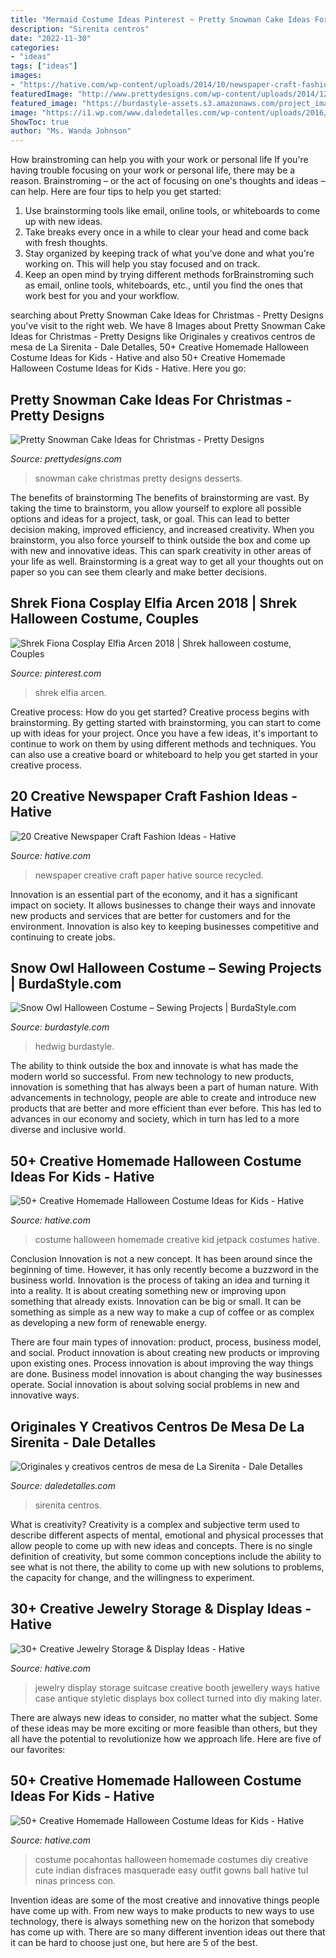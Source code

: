 ```yaml
---
title: "Mermaid Costume Ideas Pinterest ~ Pretty Snowman Cake Ideas For Christmas"
description: "Sirenita centros"
date: "2022-11-30"
categories:
- "ideas"
tags: ["ideas"]
images:
- "https://hative.com/wp-content/uploads/2014/10/newspaper-craft-fashion-ideas/14-creative-newspaper-craft-fashion-ideas.jpg"
featuredImage: "http://www.prettydesigns.com/wp-content/uploads/2014/12/Desserts.jpg"
featured_image: "https://burdastyle-assets.s3.amazonaws.com/project_images/assets/000/235/350/2011_costume_original.jpg?1320602427"
image: "https://i1.wp.com/www.daledetalles.com/wp-content/uploads/2016/08/centro-de-mesa-sirenita7.jpg"
ShowToc: true
author: "Ms. Wanda Johnson"
---
```



How brainstroming can help you with your work or personal life
If you're having trouble focusing on your work or personal life, there may be a reason. Brainstroming – or the act of focusing on one's thoughts and ideas – can help. Here are four tips to help you get started: 
1. Use brainstorming tools like email, online tools, or whiteboards to come up with new ideas. 
2. Take breaks every once in a while to clear your head and come back with fresh thoughts. 
3. Stay organized by keeping track of what you've done and what you're working on. This will help you stay focused and on track. 
4. Keep an open mind by trying different methods forBrainstroming such as email, online tools, whiteboards, etc., until you find the ones that work best for you and your workflow.

	

		
searching about Pretty Snowman Cake Ideas for Christmas - Pretty Designs you've visit to the right web. We have 8 Images about Pretty Snowman Cake Ideas for Christmas - Pretty Designs like Originales y creativos centros de mesa de La Sirenita - Dale Detalles, 50+ Creative Homemade Halloween Costume Ideas for Kids - Hative and also 50+ Creative Homemade Halloween Costume Ideas for Kids - Hative. Here you go:
		
    
## Pretty Snowman Cake Ideas For Christmas - Pretty Designs

<img loading=lazy src="http://www.prettydesigns.com/wp-content/uploads/2014/12/Desserts.jpg" onerror="this.onerror=null;this.src='https://tse2.mm.bing.net/th?id=OIP.rMdNlepkS8zfmm23vQJ5igHaJ3&amp;pid=15.1';" alt="Pretty Snowman Cake Ideas for Christmas - Pretty Designs">

_Source: prettydesigns.com_

>snowman cake christmas pretty designs desserts. 

	

The benefits of brainstorming
The benefits of brainstorming are vast. By taking the time to brainstorm, you allow yourself to explore all possible options and ideas for a project, task, or goal. This can lead to better decision making, improved efficiency, and increased creativity.
When you brainstorm, you also force yourself to think outside the box and come up with new and innovative ideas. This can spark creativity in other areas of your life as well. Brainstorming is a great way to get all your thoughts out on paper so you can see them clearly and make better decisions.

    
## Shrek Fiona Cosplay Elfia Arcen 2018 | Shrek Halloween Costume, Couples

<img loading=lazy src="https://i.pinimg.com/736x/a3/a1/81/a3a181584a90b78324b046d467e8019b.jpg" onerror="this.onerror=null;this.src='https://tse2.mm.bing.net/th?id=OIP._slYsZfxmsEYQnLkvQiVdwHaJ3&amp;pid=15.1';" alt="Shrek Fiona Cosplay Elfia Arcen 2018 | Shrek halloween costume, Couples">

_Source: pinterest.com_

>shrek elfia arcen. 

	

Creative process: How do you get started?
Creative process begins with brainstorming. By getting started with brainstorming, you can start to come up with ideas for your project. Once you have a few ideas, it's important to continue to work on them by using different methods and techniques. You can also use a creative board or whiteboard to help you get started in your creative process.

    
## 20 Creative Newspaper Craft Fashion Ideas - Hative

<img loading=lazy src="https://hative.com/wp-content/uploads/2014/10/newspaper-craft-fashion-ideas/14-creative-newspaper-craft-fashion-ideas.jpg" onerror="this.onerror=null;this.src='https://tse1.mm.bing.net/th?id=OIP.LGUML7UIRXT0iilHjTsgxQHaLH&amp;pid=15.1';" alt="20 Creative Newspaper Craft Fashion Ideas - Hative">

_Source: hative.com_

>newspaper creative craft paper hative source recycled. 

	

Innovation is an essential part of the economy, and it has a significant impact on society. It allows businesses to change their ways and innovate new products and services that are better for customers and for the environment. Innovation is also key to keeping businesses competitive and continuing to create jobs.

    
## Snow Owl Halloween Costume – Sewing Projects | BurdaStyle.com

<img loading=lazy src="https://burdastyle-assets.s3.amazonaws.com/project_images/assets/000/235/350/2011_costume_original.jpg?1320602427" onerror="this.onerror=null;this.src='https://tse3.mm.bing.net/th?id=OIP.PeB9UGfDZmySs5BDHRGCmwHaNL&amp;pid=15.1';" alt="Snow Owl Halloween Costume – Sewing Projects | BurdaStyle.com">

_Source: burdastyle.com_

>hedwig burdastyle. 

	

The ability to think outside the box and innovate is what has made the modern world so successful. From new technology to new products, innovation is something that has always been a part of human nature. With advancements in technology, people are able to create and introduce new products that are better and more efficient than ever before. This has led to advances in our economy and society, which in turn has led to a more diverse and inclusive world.

    
## 50+ Creative Homemade Halloween Costume Ideas For Kids - Hative

<img loading=lazy src="https://hative.com/wp-content/uploads/2014/03/costumes-for-kids/9-jetpack-for-kid-costume.jpg" onerror="this.onerror=null;this.src='https://tse1.mm.bing.net/th?id=OIP.wQ3WQ5j31xwxFkx8XTnp2wHaJ3&amp;pid=15.1';" alt="50+ Creative Homemade Halloween Costume Ideas for Kids - Hative">

_Source: hative.com_

>costume halloween homemade creative kid jetpack costumes hative. 

	

Conclusion
Innovation is not a new concept. It has been around since the beginning of time. However, it has only recently become a buzzword in the business world.
Innovation is the process of taking an idea and turning it into a reality. It is about creating something new or improving upon something that already exists. Innovation can be big or small. It can be something as simple as a new way to make a cup of coffee or as complex as developing a new form of renewable energy.

There are four main types of innovation: product, process, business model, and social. Product innovation is about creating new products or improving upon existing ones. Process innovation is about improving the way things are done. Business model innovation is about changing the way businesses operate. Social innovation is about solving social problems in new and innovative ways.

    
## Originales Y Creativos Centros De Mesa De La Sirenita - Dale Detalles

<img loading=lazy src="https://i1.wp.com/www.daledetalles.com/wp-content/uploads/2016/08/centro-de-mesa-sirenita7.jpg" onerror="this.onerror=null;this.src='https://tse4.mm.bing.net/th?id=OIP.OCThVuTy2wvfMMdq--GoHgHaLF&amp;pid=15.1';" alt="Originales y creativos centros de mesa de La Sirenita - Dale Detalles">

_Source: daledetalles.com_

>sirenita centros. 

	

What is creativity?
Creativity is a complex and subjective term used to describe different aspects of mental, emotional and physical processes that allow people to come up with new ideas and concepts. There is no single definition of creativity, but some common conceptions include the ability to see what is not there, the ability to come up with new solutions to problems, the capacity for change, and the willingness to experiment.

    
## 30+ Creative Jewelry Storage &amp; Display Ideas - Hative

<img loading=lazy src="https://hative.com/wp-content/uploads/2015/01/jewelry-storage-display-ideas/35-vintage-suitcase-jewelry-storage.jpg" onerror="this.onerror=null;this.src='https://tse1.mm.bing.net/th?id=OIP.-n6g8CTWpb8rThBtSNvKlAHaJ4&amp;pid=15.1';" alt="30+ Creative Jewelry Storage &amp; Display Ideas - Hative">

_Source: hative.com_

>jewelry display storage suitcase creative booth jewellery ways hative case antique styletic displays box collect turned into diy making later. 

	

There are always new ideas to consider, no matter what the subject. Some of these ideas may be more exciting or more feasible than others, but they all have the potential to revolutionize how we approach life. Here are five of our favorites: 

    
## 50+ Creative Homemade Halloween Costume Ideas For Kids - Hative

<img loading=lazy src="https://hative.com/wp-content/uploads/2014/03/costumes-for-kids/47-little-girl-pocahontas-costume.jpg" onerror="this.onerror=null;this.src='https://tse1.mm.bing.net/th?id=OIP.RDAWghs0BoC6ZYbBoxSOWAHaKZ&amp;pid=15.1';" alt="50+ Creative Homemade Halloween Costume Ideas for Kids - Hative">

_Source: hative.com_

>costume pocahontas halloween homemade costumes diy creative cute indian disfraces masquerade easy outfit gowns ball hative tul ninas princess con. 

	

Invention ideas are some of the most creative and innovative things people have come up with. From new ways to make products to new ways to use technology, there is always something new on the horizon that somebody has come up with. There are so many different invention ideas out there that it can be hard to choose just one, but here are 5 of the best.


